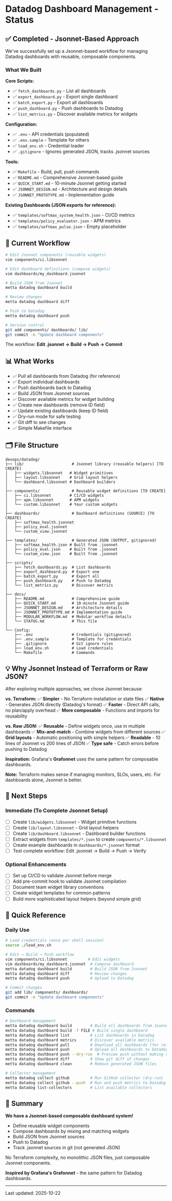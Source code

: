 # Datadog Dashboard Management - Status

## ✅ Completed - Jsonnet-Based Approach

We've successfully set up a Jsonnet-based workflow for managing Datadog dashboards with reusable, composable components.

### What We Built

**Core Scripts:**
- ✅ `fetch_dashboards.py` - List all dashboards
- ✅ `export_dashboard.py` - Export single dashboard
- ✅ `batch_export.py` - Export all dashboards
- ✅ `push_dashboard.py` - Push dashboards to Datadog
- ✅ `list_metrics.py` - Discover available metrics for widgets

**Configuration:**
- ✅ `.env` - API credentials (populated)
- ✅ `.env.sample` - Template for others
- ✅ `load_env.sh` - Credential loader
- ✅ `.gitignore` - Ignores generated JSON, tracks .jsonnet sources

**Tools:**
- ✅ `Makefile` - Build, pull, push commands
- ✅ `README.md` - Comprehensive Jsonnet-based guide
- ✅ `QUICK_START.md` - 10-minute Jsonnet getting started
- ✅ `JSONNET_DESIGN.md` - Architecture and design details
- ✅ `JSONNET_PROTOTYPE.md` - Implementation guide

**Existing Dashboards (JSON exports for reference):**
- ✅ `templates/softmax_system_health.json` - CI/CD metrics
- ✅ `templates/policy_evaluator.json` - APM metrics
- ✅ `templates/softmax_pulse.json` - Empty placeholder

## 🎯 Current Workflow

```bash
# Edit Jsonnet components (reusable widgets)
vim components/ci.libsonnet

# Edit dashboard definitions (compose widgets)
vim dashboards/my_dashboard.jsonnet

# Build JSON from Jsonnet
metta datadog dashboard build

# Review changes
metta datadog dashboard diff

# Push to Datadog
metta datadog dashboard push

# Version control
git add components/ dashboards/ lib/
git commit -m "Update dashboard components"
```

The workflow: **Edit .jsonnet → Build → Push → Commit**

## 📊 What Works

- ✅ Pull all dashboards from Datadog (for reference)
- ✅ Export individual dashboards
- ✅ Push dashboards back to Datadog
- ✅ Build JSON from Jsonnet sources
- ✅ Discover available metrics for widget building
- ✅ Create new dashboards (remove ID field)
- ✅ Update existing dashboards (keep ID field)
- ✅ Dry-run mode for safe testing
- ✅ Git diff to see changes
- ✅ Simple Makefile interface

## 🗂️ File Structure

```
devops/datadog/
├── lib/                     # Jsonnet library (reusable helpers) [TO CREATE]
│   ├── widgets.libsonnet   # Widget primitives
│   ├── layout.libsonnet    # Grid layout helpers
│   └── dashboard.libsonnet # Dashboard builders
│
├── components/              # Reusable widget definitions [TO CREATE]
│   ├── ci.libsonnet        # CI/CD widgets
│   ├── apm.libsonnet       # APM widgets
│   └── custom.libsonnet    # Your custom widgets
│
├── dashboards/              # Dashboard definitions (SOURCE) [TO CREATE]
│   ├── softmax_health.jsonnet
│   ├── policy_eval.jsonnet
│   └── custom_view.jsonnet
│
├── templates/               # Generated JSON (OUTPUT, gitignored)
│   ├── softmax_health.json # Built from .jsonnet
│   ├── policy_eval.json    # Built from .jsonnet
│   └── custom_view.json    # Built from .jsonnet
│
├── scripts/
│   ├── fetch_dashboards.py  # List dashboards
│   ├── export_dashboard.py  # Export one
│   ├── batch_export.py      # Export all
│   ├── push_dashboard.py    # Push to Datadog
│   └── list_metrics.py      # Discover metrics
│
├── docs/
│   ├── README.md            # Comprehensive guide
│   ├── QUICK_START.md       # 10-minute Jsonnet guide
│   ├── JSONNET_DESIGN.md    # Architecture details
│   ├── JSONNET_PROTOTYPE.md # Implementation guide
│   ├── MODULAR_WORKFLOW.md  # Modular workflow details
│   └── STATUS.md            # This file
│
└── Config:
    ├── .env                 # Credentials (gitignored)
    ├── .env.sample          # Template for credentials
    ├── .gitignore           # Git ignore rules
    ├── load_env.sh          # Load credentials
    └── Makefile             # Commands
```

## 💡 Why Jsonnet Instead of Terraform or Raw JSON?

After exploring multiple approaches, we chose Jsonnet because:

**vs. Terraform:**
✅ **Simpler** - No Terraform installation or state files
✅ **Native** - Generates JSON directly (Datadog's format)
✅ **Faster** - Direct API calls, no plan/apply overhead
✅ **More composable** - Functions and imports for reusability

**vs. Raw JSON:**
✅ **Reusable** - Define widgets once, use in multiple dashboards
✅ **Mix-and-match** - Combine widgets from different sources
✅ **Grid layouts** - Automatic positioning with simple helpers
✅ **Readable** - 10 lines of Jsonnet vs 200 lines of JSON
✅ **Type safe** - Catch errors before pushing to Datadog

**Inspiration:** Grafana's **Grafonnet** uses the same pattern for composable dashboards.

**Note:** Terraform makes sense if managing monitors, SLOs, users, etc. For dashboards alone, Jsonnet is better.

## 🚀 Next Steps

### Immediate (To Complete Jsonnet Setup)

- [ ] Create `lib/widgets.libsonnet` - Widget primitive functions
- [ ] Create `lib/layout.libsonnet` - Grid layout helpers
- [ ] Create `lib/dashboard.libsonnet` - Dashboard builder functions
- [ ] Extract widgets from `templates/*.json` to create `components/*.libsonnet`
- [ ] Create example dashboards in `dashboards/*.jsonnet` format
- [ ] Test complete workflow: Edit .jsonnet → Build → Push → Verify

### Optional Enhancements

- [ ] Set up CI/CD to validate Jsonnet before merge
- [ ] Add pre-commit hook to validate Jsonnet compilation
- [ ] Document team widget library conventions
- [ ] Create widget templates for common patterns
- [ ] Build more sophisticated layout helpers (beyond simple grid)

## 📝 Quick Reference

### Daily Use

```bash
# Load credentials (once per shell session)
source ./load_env.sh

# Edit → Build → Push workflow
vim components/ci.libsonnet         # Edit widgets
vim dashboards/my_dashboard.jsonnet  # Compose dashboard
metta datadog dashboard build        # Build JSON from Jsonnet
metta datadog dashboard diff         # Review changes
metta datadog dashboard push         # Upload to Datadog

# Commit changes
git add lib/ components/ dashboards/
git commit -m "Update dashboard components"
```

### Commands

```bash
# Dashboard management
metta datadog dashboard build        # Build all dashboards from Jsonnet
metta datadog dashboard build -f FILE # Build single dashboard
metta datadog dashboard list         # List dashboards in Datadog
metta datadog dashboard metrics      # Discover available metrics
metta datadog dashboard pull         # Download all dashboards (for reference)
metta datadog dashboard push         # Upload all dashboards to Datadog
metta datadog dashboard push --dry-run  # Preview push without making changes
metta datadog dashboard diff         # Show git diff of changes
metta datadog dashboard clean        # Remove generated JSON files

# Collector management
metta datadog collect github         # Run GitHub collector (dry-run)
metta datadog collect github --push  # Run and push metrics to Datadog
metta datadog list-collectors        # List available collectors
```

## 🎉 Summary

**We have a Jsonnet-based composable dashboard system!**

- Define reusable widget components
- Compose dashboards by mixing and matching widgets
- Build JSON from Jsonnet sources
- Push to Datadog
- Track .jsonnet sources in git (not generated JSON)

No Terraform complexity, no monolithic JSON files, just composable Jsonnet components.

**Inspired by Grafana's Grafonnet** - the same pattern for Datadog dashboards.

---

Last updated: 2025-10-22
